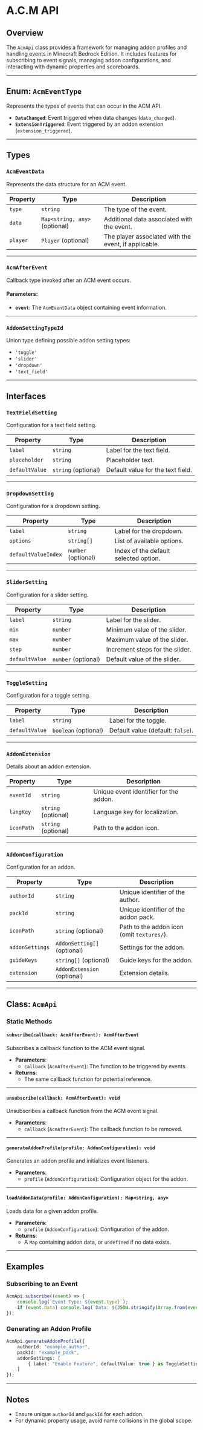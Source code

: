 # A.C.M API

## Overview

The `AcmApi` class provides a framework for managing addon profiles and handling events in Minecraft Bedrock Edition. It includes features for subscribing to event signals, managing addon configurations, and interacting with dynamic properties and scoreboards.

---

## Enum: `AcmEventType`

Represents the types of events that can occur in the ACM API.

- **`DataChanged`**: Event triggered when data changes (`data_changed`).
- **`ExtensionTriggered`**: Event triggered by an addon extension (`extension_triggered`).

---

## Types

### `AcmEventData`

Represents the data structure for an ACM event.

| Property    | Type                       | Description                                            |
|-------------|----------------------------|--------------------------------------------------------|
| `type`      | `string`                   | The type of the event.                                 |
| `data`      | `Map<string, any>` (optional) | Additional data associated with the event.            |
| `player`    | `Player` (optional)        | The player associated with the event, if applicable.  |

---

### `AcmAfterEvent`

Callback type invoked after an ACM event occurs.

#### Parameters:
- **`event`**: The `AcmEventData` object containing event information.

---

### `AddonSettingTypeId`

Union type defining possible addon setting types:
- `'toggle'`
- `'slider'`
- `'dropdown'`
- `'text_field'`

---

## Interfaces

### `TextFieldSetting`

Configuration for a text field setting.

| Property        | Type     | Description                                    |
|------------------|----------|------------------------------------------------|
| `label`         | `string` | Label for the text field.                      |
| `placeholder`   | `string` | Placeholder text.                              |
| `defaultValue`  | `string` (optional) | Default value for the text field.    |

---

### `DropdownSetting`

Configuration for a dropdown setting.

| Property           | Type           | Description                                        |
|---------------------|----------------|----------------------------------------------------|
| `label`            | `string`      | Label for the dropdown.                           |
| `options`          | `string[]`    | List of available options.                        |
| `defaultValueIndex` | `number` (optional) | Index of the default selected option.       |

---

### `SliderSetting`

Configuration for a slider setting.

| Property       | Type      | Description                                      |
|-----------------|-----------|--------------------------------------------------|
| `label`        | `string`  | Label for the slider.                            |
| `min`          | `number`  | Minimum value of the slider.                     |
| `max`          | `number`  | Maximum value of the slider.                     |
| `step`         | `number`  | Increment steps for the slider.                  |
| `defaultValue` | `number` (optional) | Default value of the slider.           |

---

### `ToggleSetting`

Configuration for a toggle setting.

| Property       | Type      | Description                                     |
|-----------------|-----------|-------------------------------------------------|
| `label`        | `string`  | Label for the toggle.                           |
| `defaultValue` | `boolean` (optional) | Default value (default: `false`). |

---

### `AddonExtension`

Details about an addon extension.

| Property    | Type     | Description                                    |
|-------------|----------|------------------------------------------------|
| `eventId`   | `string` | Unique event identifier for the addon.         |
| `langKey`   | `string` (optional) | Language key for localization.       |
| `iconPath`  | `string` (optional) | Path to the addon icon.             |

---

### `AddonConfiguration`

Configuration for an addon.

| Property       | Type               | Description                                    |
|-----------------|--------------------|------------------------------------------------|
| `authorId`     | `string`           | Unique identifier of the author.              |
| `packId`       | `string`           | Unique identifier of the addon pack.          |
| `iconPath`     | `string` (optional)| Path to the addon icon (omit `textures/`).    |
| `addonSettings`| `AddonSetting[]` (optional) | Settings for the addon.           |
| `guideKeys`    | `string[]` (optional) | Guide keys for the addon.              |
| `extension`    | `AddonExtension` (optional) | Extension details.                   |

---

## Class: `AcmApi`

### Static Methods

#### `subscribe(callback: AcmAfterEvent): AcmAfterEvent`

Subscribes a callback function to the ACM event signal.

- **Parameters**:
  - `callback` (`AcmAfterEvent`): The function to be triggered by events.
- **Returns**:
  - The same callback function for potential reference.

---

#### `unsubscribe(callback: AcmAfterEvent): void`

Unsubscribes a callback function from the ACM event signal.

- **Parameters**:
  - `callback` (`AcmAfterEvent`): The callback function to be removed.

---

#### `generateAddonProfile(profile: AddonConfiguration): void`

Generates an addon profile and initializes event listeners.

- **Parameters**:
  - `profile` (`AddonConfiguration`): Configuration object for the addon.

---

#### `loadAddonData(profile: AddonConfiguration): Map<string, any>`

Loads data for a given addon profile.

- **Parameters**:
  - `profile` (`AddonConfiguration`): Configuration of the addon.
- **Returns**:
  - A `Map` containing addon data, or `undefined` if no data exists.

---

## Examples

### Subscribing to an Event
```typescript
AcmApi.subscribe((event) => {
    console.log(`Event Type: ${event.type}`);
    if (event.data) console.log(`Data: ${JSON.stringify(Array.from(event.data.entries()))}`);
});
```

### Generating an Addon Profile
```typescript
AcmApi.generateAddonProfile({
    authorId: "example_author",
    packId: "example_pack",
    addonSettings: [
        { label: "Enable Feature", defaultValue: true } as ToggleSetting
    ]
});
```

---

## Notes

- Ensure unique `authorId` and `packId` for each addon.
- For dynamic property usage, avoid name collisions in the global scope.
